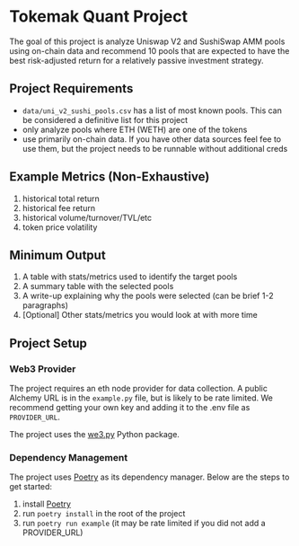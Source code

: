 # Tokemak Quant Project

The goal of this project is analyze Uniswap V2 and SushiSwap AMM pools using on-chain data and recommend 10 pools that are expected to have the best risk-adjusted return for a relatively passive investment strategy.

## Project Requirements

* `data/uni_v2_sushi_pools.csv` has a list of most known pools. This can be considered a definitive list for this project
* only analyze pools where ETH (WETH) are one of the tokens
* use primarily on-chain data. If you have other data sources feel fee to use them, but the project needs to be runnable without additional creds

## Example Metrics (Non-Exhaustive)
1. historical total return
2. historical fee return
3. historical volume/turnover/TVL/etc
4. token price volatility

## Minimum Output

1. A table with stats/metrics used to identify the target pools
2. A summary table with the selected pools
3. A write-up explaining why the pools were selected (can be brief 1-2 paragraphs)
4. [Optional] Other stats/metrics you would look at with more time


## Project Setup

### Web3 Provider

The project requires an eth node provider for data collection. A public Alchemy URL is in the `example.py` file, but is likely to be rate limited. We recommend getting your own key and adding it to the .env file as `PROVIDER_URL`.

The project uses the [we3.py](https://web3py.readthedocs.io/en/latest/overview.html) Python package.

### Dependency Management

The project uses [Poetry](https://python-poetry.org/) as its dependency manager. Below are the steps to get started:

1. install [Poetry](https://python-poetry.org/docs/#installation)
2. run `poetry install` in the root of the project
3. run `poetry run example` (it may be rate limited if you did not add a PROVIDER_URL)
